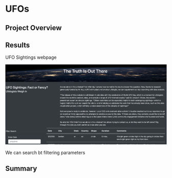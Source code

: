# UFOs

## Project Overview

## Results

UFO Sightings webpage

![Img1.png](static/images/Img1.png)

We can search bt filtering parameters 

## Summary 